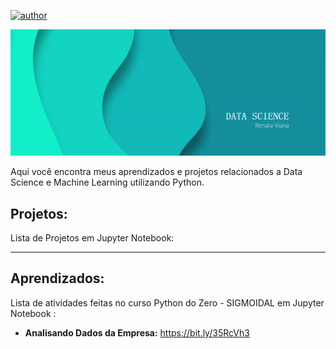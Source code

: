 [![author](https://img.shields.io/badge/author-rbviana-red.svg)](https://www.linkedin.com/in/renataborgesviana)

<p align="center">
  <img src="img/banner_name.png">
</p>

Aqui você encontra meus aprendizados e projetos relacionados a Data Science e Machine Learning utilizando Python.

## Projetos:
Lista de Projetos em Jupyter Notebook:

---

## Aprendizados:
Lista de atividades feitas no curso Python do Zero - SIGMOIDAL  em Jupyter Notebook :
* **Analisando Dados da Empresa:** https://bit.ly/35RcVh3

